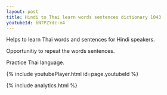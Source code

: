 ```yaml
---
layout: post
title: Hindi to Thai learn words sentences dictionary 1043 
youtubeId: bNTPZYdc-n4
---
```

 
 
Helps to learn Thai words and sentences for Hindi speakers.

Opportunitiy to repeat the words sentences. 

Practice Thai language. 
 
{% include youtubePlayer.html id=page.youtubeId %}
 
 
{% include analytics.html %}